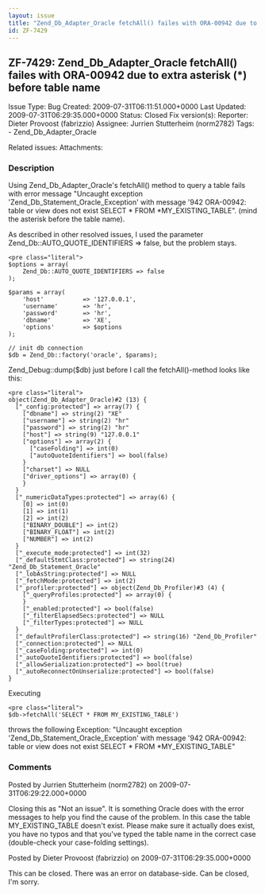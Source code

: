 ```yaml
---
layout: issue
title: "Zend_Db_Adapter_Oracle fetchAll() failes with ORA-00942 due to extra asterisk (*) before table name"
id: ZF-7429
---
```


ZF-7429: Zend\_Db\_Adapter\_Oracle fetchAll() failes with ORA-00942 due to extra asterisk (\*) before table name
----------------------------------------------------------------------------------------------------------------

 Issue Type: Bug Created: 2009-07-31T06:11:51.000+0000 Last Updated: 2009-07-31T06:29:35.000+0000 Status: Closed Fix version(s): 
 Reporter:  Dieter Provoost (fabrizzio)  Assignee:  Jurrien Stutterheim (norm2782)  Tags: - Zend\_Db\_Adapter\_Oracle
 
 Related issues: 
 Attachments: 
### Description

Using Zend\_Db\_Adapter\_Oracle's fetchAll() method to query a table fails with error message "Uncaught exception 'Zend\_Db\_Statement\_Oracle\_Exception' with message '942 ORA-00942: table or view does not exist SELECT \* FROM \*MY\_EXISTING\_TABLE". (mind the asterisk before the table name).

As described in other resolved issues, I used the parameter Zend\_Db::AUTO\_QUOTE\_IDENTIFIERS => false, but the problem stays.

 
    <pre class="literal">
    $options = array(
        Zend_Db::AUTO_QUOTE_IDENTIFIERS => false
    );
    
    $params = array(
        'host'           => '127.0.0.1',
        'username'       => 'hr',
        'password'       => 'hr',
        'dbname'         => 'XE',
        'options'        => $options
    );
    
    // init db connection
    $db = Zend_Db::factory('oracle', $params);


Zend\_Debug::dump($db) just before I call the fetchAll()-method looks like this:

 
    <pre class="literal">
    object(Zend_Db_Adapter_Oracle)#2 (13) {
      ["_config:protected"] => array(7) {
        ["dbname"] => string(2) "XE"
        ["username"] => string(2) "hr"
        ["password"] => string(2) "hr"
        ["host"] => string(9) "127.0.0.1"
        ["options"] => array(2) {
          ["caseFolding"] => int(0)
          ["autoQuoteIdentifiers"] => bool(false)
        }
        ["charset"] => NULL
        ["driver_options"] => array(0) {
        }
      }
      ["_numericDataTypes:protected"] => array(6) {
        [0] => int(0)
        [1] => int(1)
        [2] => int(2)
        ["BINARY_DOUBLE"] => int(2)
        ["BINARY_FLOAT"] => int(2)
        ["NUMBER"] => int(2)
      }
      ["_execute_mode:protected"] => int(32)
      ["_defaultStmtClass:protected"] => string(24) "Zend_Db_Statement_Oracle"
      ["_lobAsString:protected"] => NULL
      ["_fetchMode:protected"] => int(2)
      ["_profiler:protected"] => object(Zend_Db_Profiler)#3 (4) {
        ["_queryProfiles:protected"] => array(0) {
        }
        ["_enabled:protected"] => bool(false)
        ["_filterElapsedSecs:protected"] => NULL
        ["_filterTypes:protected"] => NULL
      }
      ["_defaultProfilerClass:protected"] => string(16) "Zend_Db_Profiler"
      ["_connection:protected"] => NULL
      ["_caseFolding:protected"] => int(0)
      ["_autoQuoteIdentifiers:protected"] => bool(false)
      ["_allowSerialization:protected"] => bool(true)
      ["_autoReconnectOnUnserialize:protected"] => bool(false)
    }


Executing

 
    <pre class="literal">
    $db->fetchAll('SELECT * FROM MY_EXISTING_TABLE')


throws the following Exception: "Uncaught exception 'Zend\_Db\_Statement\_Oracle\_Exception' with message '942 ORA-00942: table or view does not exist SELECT \* FROM \*MY\_EXISTING\_TABLE"

 

 

### Comments

Posted by Jurrien Stutterheim (norm2782) on 2009-07-31T06:29:22.000+0000

Closing this as "Not an issue". It is something Oracle does with the error messages to help you find the cause of the problem. In this case the table MY\_EXISTING\_TABLE doesn't exist. Please make sure it actually does exist, you have no typos and that you've typed the table name in the correct case (double-check your case-folding settings).

 

 

Posted by Dieter Provoost (fabrizzio) on 2009-07-31T06:29:35.000+0000

This can be closed. There was an error on database-side. Can be closed, I'm sorry.

 

 